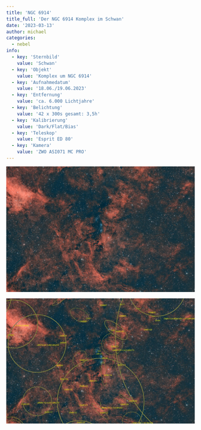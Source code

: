 ```yaml
---
title: 'NGC 6914'
title_full: 'Der NGC 6914 Komplex im Schwan'
date: '2023-03-13'
author: michael
categories:
  - nebel
info:
  - key: 'Sternbild'
    value: 'Schwan'
  - key: 'Objekt'
    value: 'Komplex um NGC 6914'
  - key: 'Aufnahmedatum'
    value: '18.06./19.06.2023'
  - key: 'Entfernung'
    value: 'ca. 6.000 Lichtjahre'
  - key: 'Belichtung'
    value: '42 x 300s gesamt: 3,5h'
  - key: 'Kalibrierung'
    value: 'Dark/Flat/Bias'
  - key: 'Teleskop'
    value: 'Esprit ED 80'
  - key: 'Kamera'
    value: 'ZWO ASI071 MC PRO'
---
```


![NGC 6914](header.jpg 'NGC 6914')

![NGC 6914 mit Annotationen](ngc-6914-annotations.jpeg 'NGC 6914 mit Annotationen')
